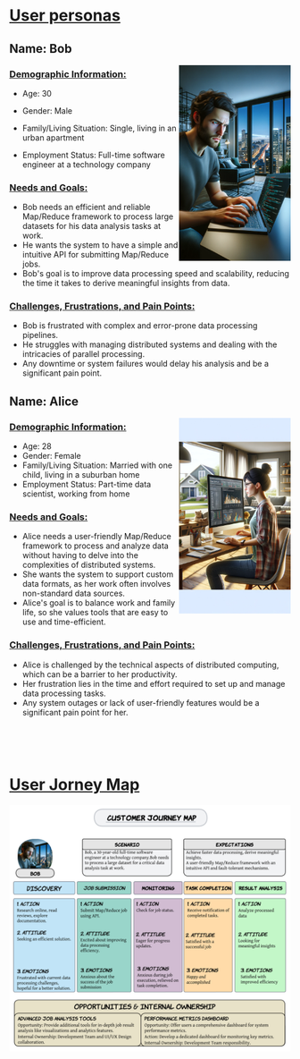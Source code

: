 # <u>User personas</u>

## Name: Bob

<img align = 'right' src="Bob.png" width="200px"/>

### <u>Demographic Information:</u>

 - Age: 30

 - Gender: Male

 - Family/Living Situation: Single, living in an urban apartment

 - Employment Status: Full-time software engineer at a technology company

### <u>Needs and Goals:</u>
- Bob needs an efficient and reliable Map/Reduce framework to process large datasets for his data analysis tasks at work.
- He wants the system to have a simple and intuitive API for submitting Map/Reduce jobs.
- Bob's goal is to improve data processing speed and scalability, reducing the time it takes to derive meaningful insights from data.

### <u>Challenges, Frustrations, and Pain Points: </u>
- Bob is frustrated with complex and error-prone data processing pipelines.
- He struggles with managing distributed systems and dealing with the intricacies of parallel processing.
- Any downtime or system failures would delay his analysis and be a significant pain point.


## Name: Alice

<img align = 'right' src="Alice.png" width="200"/>

### <u>Demographic Information:</u>

 - Age: 28
 - Gender: Female
 - Family/Living Situation: Married with one child, living in a suburban home
 - Employment Status: Part-time data scientist, working from home
### <u>Needs and Goals:</u>
- Alice needs a user-friendly Map/Reduce framework to process and analyze data without having to delve into the complexities of distributed systems.
- She wants the system to support custom data formats, as her work often involves non-standard data sources.
- Alice's goal is to balance work and family life, so she values tools that are easy to use and time-efficient.
### <u>Challenges, Frustrations, and Pain Points:</u>
- Alice is challenged by the technical aspects of distributed computing, which can be a barrier to her productivity.
- Her frustration lies in the time and effort required to set up and manage data processing tasks.
- Any system outages or lack of user-friendly features would be a significant pain point for her.

<br />
<br />
<br />

# <u>User Jorney Map</u>

<img src="UserJourneyMap.png"/>

